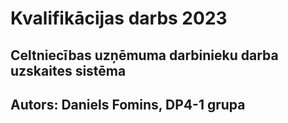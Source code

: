 # Kvalifikācijas darbs 2023

## Celtniecības uzņēmuma darbinieku darba uzskaites sistēma

## Autors: Daniels Fomins, DP4-1 grupa
